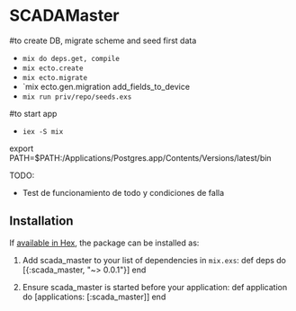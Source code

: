 # SCADAMaster

#to create DB, migrate scheme and seed first data
* `mix do deps.get, compile`
* `mix ecto.create`
* `mix ecto.migrate`
* `mix ecto.gen.migration add_fields_to_device
* `mix run priv/repo/seeds.exs`

#to start app
* `iex -S mix`

export PATH=$PATH:/Applications/Postgres.app/Contents/Versions/latest/bin

TODO:
- Test de funcionamiento de todo y condiciones de falla

## Installation

If [available in Hex](https://hex.pm/docs/publish), the package can be installed as:

  1. Add scada_master to your list of dependencies in `mix.exs`:
        def deps do
          [{:scada_master, "~> 0.0.1"}]
        end

  2. Ensure scada_master is started before your application:
        def application do
          [applications: [:scada_master]]
        end

